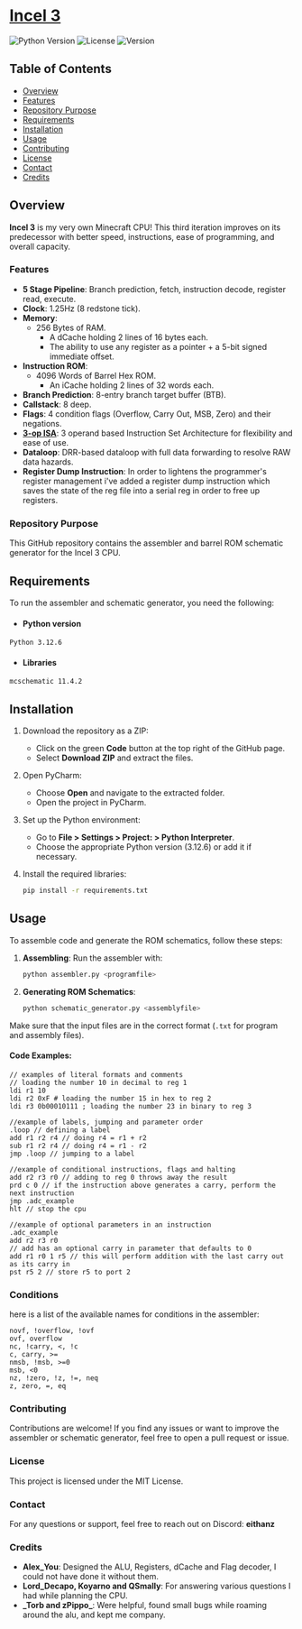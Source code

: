 # <u>Incel 3</u>

![Python Version](https://img.shields.io/badge/Python-3.12.6-blue?logo=python&logoColor=white)
![License](https://img.shields.io/badge/License-MIT-green?logo=open-source-initiative&logoColor=white)
![Version](https://img.shields.io/badge/Version-1.0.0-brightgreen?logo=semantic-release&logoColor=white)


## Table of Contents
- [Overview](#Overview)
- [Features](#Features)
- [Repository Purpose](#Repository-Purpose)
- [Requirements](#Requirements)
- [Installation](#Installation)
- [Usage](#Usage)
- [Contributing](#Contributing)
- [License](#License)
- [Contact](#Contact)
- [Credits](#Credits)

## Overview
**Incel 3** is my very own Minecraft CPU! This third iteration improves on its predecessor with better speed, instructions, ease of programming, and overall capacity.

### Features
- **5 Stage Pipeline**: Branch prediction, fetch, instruction decode, register read, execute.
- **Clock**: 1.25Hz (8 redstone tick).
- **Memory**:
    - 256 Bytes of RAM.
        - A dCache holding 2 lines of 16 bytes each.
        - The ability to use any register as a pointer + a 5-bit signed immediate offset.
- **Instruction ROM**:
    - 4096 Words of Barrel Hex ROM.
        - An iCache holding 2 lines of 32 words each.
- **Branch Prediction**: 8-entry branch target buffer (BTB).
- **Callstack**: 8 deep.
- **Flags**: 4 condition flags (Overflow, Carry Out, MSB, Zero) and their negations.
- **[3-op ISA](https://docs.google.com/spreadsheets/d/1e5gABZIaA-xy74Yzx7jjlzqyp55SfCAgWQrzfye7Ev4/edit?usp=sharing)**: 
3 operand based Instruction Set Architecture for flexibility and ease of use.
- **Dataloop**: DRR-based dataloop with full data forwarding to resolve RAW data hazards.
- **Register Dump Instruction**: In order to lightens the programmer's register management i've added a register dump 
instruction which saves the state of the reg file into a serial reg in order to free up registers.

### Repository Purpose
This GitHub repository contains the assembler and barrel ROM schematic generator for the Incel 3 CPU.

## Requirements
To run the assembler and schematic generator, you need the following:
- #### Python version
```
Python 3.12.6
```
- #### Libraries
```
mcschematic 11.4.2
```

## Installation
1. Download the repository as a ZIP:
    - Click on the green **Code** button at the top right of the GitHub page.
    - Select **Download ZIP** and extract the files.
    
2. Open PyCharm:
    - Choose **Open** and navigate to the extracted folder.
    - Open the project in PyCharm.
    
3. Set up the Python environment:
    - Go to **File > Settings > Project: <YourProjectName> > Python Interpreter**.
    - Choose the appropriate Python version (3.12.6) or add it if necessary.

4. Install the required libraries:
    ```bash
    pip install -r requirements.txt
    ```

## Usage
To assemble code and generate the ROM schematics, follow these steps:
1. **Assembling**: Run the assembler with:
    ```bash
    python assembler.py <programfile>
    ```
2. **Generating ROM Schematics**:
    ```bash
    python schematic_generator.py <assemblyfile>
    ```
Make sure that the input files are in the correct format (`.txt` for program and assembly files).
#### Code Examples:
```
// examples of literal formats and comments
// loading the number 10 in decimal to reg 1
ldi r1 10 
ldi r2 0xF # loading the number 15 in hex to reg 2
ldi r3 0b00010111 ; loading the number 23 in binary to reg 3

//example of labels, jumping and parameter order
.loop // defining a label
add r1 r2 r4 // doing r4 = r1 + r2
sub r1 r2 r4 // doing r4 = r1 - r2
jmp .loop // jumping to a label

//example of conditional instructions, flags and halting
add r2 r3 r0 // adding to reg 0 throws away the result
prd c 0 // if the instruction above generates a carry, perform the next instruction
jmp .adc_example
hlt // stop the cpu

//example of optional parameters in an instruction
.adc_example
add r2 r3 r0
// add has an optional carry in parameter that defaults to 0
add r1 r0 1 r5 // this will perform addition with the last carry out as its carry in
pst r5 2 // store r5 to port 2
```

### Conditions
here is a list of the available names for conditions in the assembler:
```
novf, !overflow, !ovf
ovf, overflow
nc, !carry, <, !c
c, carry, >=
nmsb, !msb, >=0
msb, <0
nz, !zero, !z, !=, neq
z, zero, =, eq
```


### Contributing
Contributions are welcome! If you find any issues or want to improve the assembler or schematic generator, feel free to open a pull request or issue.

### License
This project is licensed under the MIT License.

### Contact
For any questions or support, feel free to reach out on Discord: **eithanz**

### Credits
- **Alex_You**: Designed the ALU, Registers, dCache and Flag decoder, I could not have done it without them.
- **Lord_Decapo, Koyarno and QSmally**: For answering various questions I had while planning the CPU.
- **_Torb and zPippo\_**: Were helpful, found small bugs while roaming around the alu, and kept me company.
